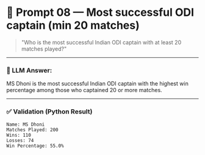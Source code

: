 # 🧠 Prompt 08 — Most successful ODI captain (min 20 matches)

> "Who is the most successful Indian ODI captain with at least 20 matches played?"

---

### 🤖 LLM Answer:
MS Dhoni is the most successful Indian ODI captain with the highest win percentage among those who captained 20 or more matches.

---

### ✅ Validation (Python Result)

```text
Name: MS Dhoni  
Matches Played: 200  
Wins: 110  
Losses: 74  
Win Percentage: 55.0%
